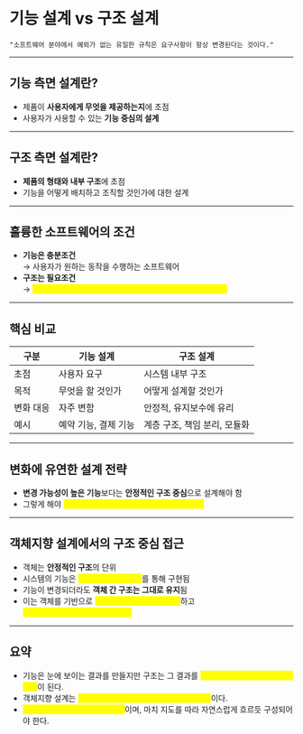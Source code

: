 # 기능 설계 vs 구조 설계
```
"소프트웨어 분야에서 예외가 없는 유일한 규칙은 요구사항이 항상 변경된다는 것이다."
```
---

## 기능 측면 설계란?
- 제품이 **사용자에게 무엇을 제공하는지**에 초점
- 사용자가 사용할 수 있는 **기능 중심의 설계**

---

## 구조 측면 설계란?
- **제품의 형태와 내부 구조**에 초점
- 기능을 어떻게 배치하고 조직할 것인가에 대한 설계

---

## 훌륭한 소프트웨어의 조건
- **기능은 충분조건**  
  → 사용자가 원하는 동작을 수행하는 소프트웨어
- **구조는 필요조건**  
  → <mark style="color:yellow;">**변화에 유연하고 확장 가능한 소프트웨어를 만들기 위한 기반**</mark>

---

## 핵심 비교

| 구분 | 기능 설계 | 구조 설계 |
|------|-----------|------------|
| 초점 | 사용자 요구 | 시스템 내부 구조 |
| 목적 | 무엇을 할 것인가 | 어떻게 설계할 것인가 |
| 변화 대응 | 자주 변함 | 안정적, 유지보수에 유리 |
| 예시 | 예약 기능, 결제 기능 | 계층 구조, 책임 분리, 모듈화 |

---

## 변화에 유연한 설계 전략

- **변경 가능성이 높은 기능**보다는 **안정적인 구조 중심**으로 설계해야 함
- 그렇게 해야 <mark style="color:yellow;">**변경의 여지를 남기고도 유연한 대응이 가능**</mark>

---

## 객체지향 설계에서의 구조 중심 접근

- 객체는 **안정적인 구조**의 단위
- 시스템의 기능은 <mark style="color:yellow;">**객체 간의 책임 분배**</mark>를 통해 구현됨
- 기능이 변경되더라도 **객체 간 구조는 그대로 유지**됨
- 이는 객체를 기반으로 <mark style="color:yellow;">**역할과 책임을 명확히 분리**</mark>하고  
  <mark style="color:yellow;">**메시지를 처리할 수 있다는 이야기**</mark>

---

## 요약

- 기능은 눈에 보이는 결과를 만들지만 구조는 그 결과를 <mark style="color:yellow;">**오래도록 유지 가능하게 하는 기반**</mark>이 된다.
- 객체지향 설계는 <mark style="color:yellow;">**변경에 강한 구조를 설계하기 위한 방법론**</mark>이다.
- <mark style="color:yellow;">**기능은 구조 위에 흘러가는 흐름**</mark>이며, 마치 지도를 따라 자연스럽게 흐르듯 구성되어야 한다.
